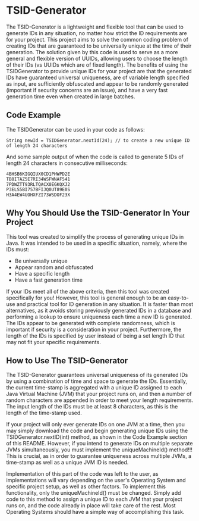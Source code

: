 # TSID-Generator
The TSID-Generator is a lightweight and flexible tool that can be used to generate IDs in any situation, no matter how strict the ID requirements are for your project. This project aims to solve the common coding problem of creating IDs that are guaranteed to be universally unique at the time of their generation. The solution given by this code is used to serve as a more general and flexible version of UUIDs, allowing users to choose the length of their IDs (vs UUIDs which are of fixed length). The benefits of using the TSIDGenerator to provide unique IDs for your project are that the generated IDs have guaranteed universal uniqueness, are of variable length specified as input, are sufficiently obfuscated and appear to be randomly generated (important if security concerns are an issue), and have a very fast generation time even when created in large batches. 

## Code Example 

The TSIDGenerator can be used in your code as follows: 

    String newId = TSIDGenerator.nextId(24); // to create a new unique ID of length 24 characters
  
And some sample output of when the code is called to generate 5 IDs of length 24 characters in consecutive milliseconds:

    4BHSB6KIGQIUX0CD1PHWPD2E
    TB8ITAZ5E7RI34WSFWNAF541
    7PDWZTT93RLTQACX0EGKQXJ2
    P3ELS5BI757BFIJQ0UT89E0S
    H3A4EW4UOHXFZI73WSDOF23X
    
## Why You Should Use the TSID-Generator In Your Project

This tool was created to simplify the process of generating unique IDs in Java. It was intended to be used in a specific situation, namely, where the IDs must:

* Be universally unique
* Appear random and obfuscated
* Have a specific length
* Have a fast generation time

If your IDs meet all of the above criteria, then this tool was created specifically for you! However, this tool is general enough to be an easy-to-use and practical tool for ID generation in any situation. It is faster than most alternatives, as it avoids storing previously generated IDs in a database and performing a lookup to ensure uniqueness each time a new ID is generated. The IDs appear to be generated with complete randomness, which is important if security is a consideration in your project. Furthermore, the length of the IDs is specified by user instead of being a set length ID that may not fit your specific requirements. 

## How to Use The TSID-Generator

The TSID-Generator guarantees universal uniqueness of its generated IDs by using a combination of time and space to generate the IDs. Essentially, the current time-stamp is aggregated with a unique ID assigned to each Java Virtual Machine (JVM) that your project runs on, and then a number of random characters are appended in order to meet your length requirements. The input length of the IDs must be at least 8 characters, as this is the length of the time-stamp used. 

If your project will only ever generate IDs on one JVM at a time, then you may simply download the code and begin generating unique IDs using the TSIDGenerator.nextID(int) method, as shown in the Code Example section of this README. However, if you intend to generate IDs on multiple separate JVMs simultaneously, you must implement the uniqueMachineId() method!!! This is crucial, as in order to guarantee uniqueness across multiple JVMs, a time-stamp as well as a unique JVM ID is needed. 

Implementation of this part of the code was left to the user, as implementations will vary depending on the user's Operating System and specific project setup, as well as other factors. To implement this functionality, only the uniqueMachineId() must be changed. Simply add code to this method to assign a unique ID to each JVM that your project runs on, and the code already in place will take care of the rest. Most Operating Systems should have a simple way of accomplishing this task. 